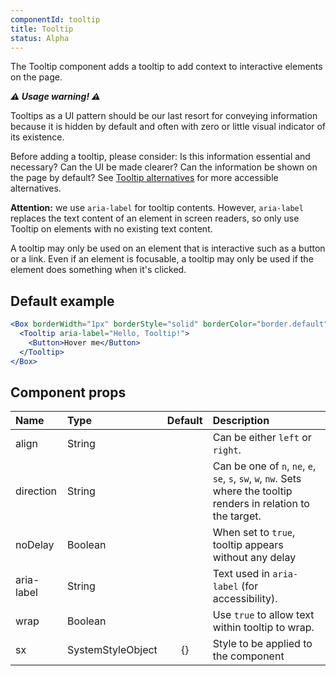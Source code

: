 ```yaml
---
componentId: tooltip
title: Tooltip
status: Alpha
---
```


The Tooltip component adds a tooltip to add context to interactive elements on the page.

**_⚠️ Usage warning! ⚠️_**

Tooltips as a UI pattern should be our last resort for conveying information because it is hidden by default and often with zero or little visual indicator of its existence.

Before adding a tooltip, please consider: Is this information essential and necessary? Can the UI be made clearer? Can the information be shown on the page by default? See [Tooltip alternatives](https://primer.style/design/accessibility/tooltip-alternatives) for more accessible alternatives.

**Attention:** we use `aria-label` for tooltip contents. However, `aria-label` replaces the text content of an element in screen readers, so only use Tooltip on elements with no existing text content.

A tooltip may only be used on an element that is interactive such as a button or a link. Even if an element is focusable, a tooltip may only be used if the element does something when it's clicked.

## Default example

```jsx live
<Box borderWidth="1px" borderStyle="solid" borderColor="border.default" borderRadius={2} p={3}>
  <Tooltip aria-label="Hello, Tooltip!">
    <Button>Hover me</Button>
  </Tooltip>
</Box>
```

## Component props

| Name       | Type              | Default | Description                                                                                                         |
| :--------- | :---------------- | :-----: | :------------------------------------------------------------------------------------------------------------------ |
| align      | String            |         | Can be either `left` or `right`.                                                                                    |
| direction  | String            |         | Can be one of `n`, `ne`, `e`, `se`, `s`, `sw`, `w`, `nw`. Sets where the tooltip renders in relation to the target. |
| noDelay    | Boolean           |         | When set to `true`, tooltip appears without any delay                                                               |
| aria-label | String            |         | Text used in `aria-label` (for accessibility).                                                                      |
| wrap       | Boolean           |         | Use `true` to allow text within tooltip to wrap.                                                                    |
| sx         | SystemStyleObject |   {}    | Style to be applied to the component                                                                                |
